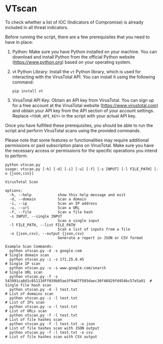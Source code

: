 # VTscan
To check whether a list of IOC (Indicators of Compromise) is already included in all threat indicators.

Before running the script, there are a few prerequisites that you need to have in place:

1. Python: Make sure you have Python installed on your machine. You can download and install Python from the official Python website (https://www.python.org) based on your operating system.

2. vt Python Library: Install the `vt` Python library, which is used for interacting with the VirusTotal API. You can install it using the following command:

   ```
   pip install vt
   ```

3. VirusTotal API Key: Obtain an API key from VirusTotal. You can sign up for a free account at the VirusTotal website (https://www.virustotal.com) and obtain your API key from the API section of your account settings. Replace `<YOUR_API_KEY>` in the script with your actual API key.

Once you have fulfilled these prerequisites, you should be able to run the script and perform VirusTotal scans using the provided commands.

Please note that some features or functionalities may require additional permissions or paid subscription plans on VirusTotal. Make sure you have the necessary access or permissions for the specific operations you intend to perform.

```
python vtscan.py 
usage: vtscan.py [-h] [-d] [-i] [-u] [-f] [-s INPUT] [-l FILE_PATH] [-o {json,csv}]

VirusTotal Scan

options:
  -h, --help            show this help message and exit
  -d, --domain          Scan a domain
  -i, --ip              Scan an IP address
  -u, --url             Scan a URL
  -f, --file            Scan a file hash
  -s INPUT, --single INPUT
                        Scan a single input
  -l FILE_PATH, --list FILE_PATH
                        Scan a list of inputs from a file
  -o {json,csv}, --output {json,csv}
                        Generate a report in JSON or CSV format

Example Scan Commands:
  python vtscan.py -d -s google.com                                                        # Single domain scan
  python vtscan.py -i -s 171.25.0.45                                                       # Single IP scan
  python vtscan.py -u -s www.google.com/search                                             # Single URL scan
  python vtscan.py -f -s 543991ca8d1c65113dff039b85ae3f9a87f503daec30f46929fd454bc57e5a91  # Single file hash scan
  python vtscan.py -d -l test.txt                                                          # List of domains scan
  python vtscan.py -i -l test.txt                                                          # List of IPs scan
  python vtscan.py -u -l test.txt                                                          # List of URLs scan
  python vtscan.py -f -l test.txt                                                          # List of file hashes scan
  python vtscan.py -f -l test.txt -o json                                                  # List of file hashes scan with JSON output
  python vtscan.py -f -l test.txt -o csv                                                   # List of file hashes scan with CSV output
```
